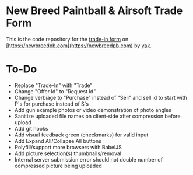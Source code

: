 # New Breed Paintball & Airsoft Trade Form
This is the code repository for the [trade-in form](https://newbreedpb.com/trade) on [https://newbreedpb.com](https://newbreedpb.com) by [yak](https://isaacyakl.com).

# To-Do

-  Replace "Trade-In" with "Trade"
-  Change "Offer Id" to "Request Id"
-  Change verbiage to "Purchase" instead of "Sell" and sell id to start with P's for purchase instead of S's
-  Add gun example photos or video demonstration of photo angles
-  Sanitize uploaded file names on client-side after compression before upload
-  Add git hooks
-  Add visual feedback green (checkmarks) for valid input
-  Add Expand All/Collapse All buttons
-  Polyfill/support more browsers with BabelJS
-  Add picture selection(s) thumbnails/removal
-  Internal server submission error should not double number of compressed picture being uploaded
